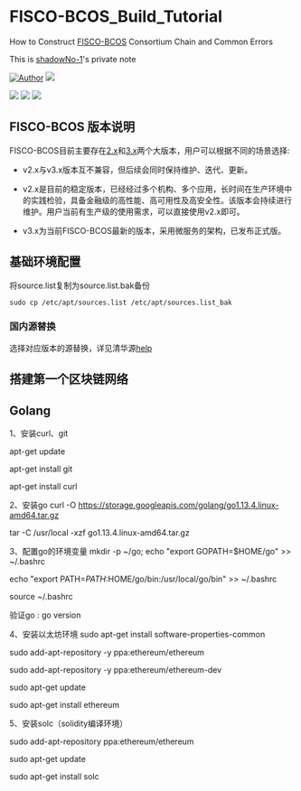 # FISCO-BCOS_Build_Tutorial

How to Construct [FISCO-BCOS](https://github.com/FISCO-BCOS/FISCO-BCOS) Consortium Chain and Common Errors

This is [shadowNo-1](https://github.com/shadowNo-1)'s private note

[![Author](https://img.shields.io/badge/author-shadowNo--1-informational?logo=github)](https://github.com/shadowNo-1)
![](https://img.shields.io/badge/Ubuntu-22.04.3-informational?style=flat&logo=ubuntu&logoColor=e95420&color=e95420)

![](https://img.shields.io/badge/language-Solidity-informational?style=flat&logo=solidity&logoColor=9b96be&color=2b247c)
![](https://img.shields.io/badge/license-MIT-informational?style=flat&logo=conventionalcommits&logoColor=fe5196&color=fe5196)
![](https://img.shields.io/badge/FISCO--BCOS-v2.x-informational?style=flat&logo=<LOGO_NAME>&logoColor=white&color=194ea0)

## FISCO-BCOS 版本说明
FISCO-BCOS目前主要存在[2.x](https://fisco-bcos-documentation.readthedocs.io/zh_CN/latest/)和[3.x](https://fisco-bcos-doc.readthedocs.io/zh-cn/latest/)两个大版本，用户可以根据不同的场景选择:

- v2.x与v3.x版本互不兼容，但后续会同时保持维护、迭代、更新。

- v2.x是目前的稳定版本，已经经过多个机构、多个应用，长时间在生产环境中的实践检验，具备金融级的高性能、高可用性及高安全性。该版本会持续进行维护。用户当前有生产级的使用需求，可以直接使用v2.x即可。

- v3.x为当前FISCO-BCOS最新的版本，采用微服务的架构，已发布正式版。

## 基础环境配置

将source.list复制为source.list.bak备份
```
sudo cp /etc/apt/sources.list /etc/apt/sources.list_bak
```

### 国内源替换
选择对应版本的源替换，详见清华源[help](https://mirrors.tuna.tsinghua.edu.cn/help/ubuntu/)


## 搭建第一个区块链网络


## Golang

1、安装curl、git

apt-get update
 
apt-get install git
 
apt-get install curl



2、安装go
curl -O https://storage.googleapis.com/golang/go1.13.4.linux-amd64.tar.gz

tar -C /usr/local -xzf go1.13.4.linux-amd64.tar.gz



3、配置go的环境变量
mkdir -p ~/go; echo "export GOPATH=$HOME/go" >> ~/.bashrc
 
echo "export PATH=$PATH:$HOME/go/bin:/usr/local/go/bin" >> ~/.bashrc
 
source ~/.bashrc

验证go :
go version


4、安装以太坊环境
sudo apt-get install software-properties-common
 
sudo add-apt-repository -y ppa:ethereum/ethereum
 
sudo add-apt-repository -y ppa:ethereum/ethereum-dev
 
sudo apt-get update
 
sudo apt-get install ethereum



5、安装solc（solidity编译环境）

sudo add-apt-repository ppa:ethereum/ethereum
 
sudo apt-get update
 
sudo apt-get install solc
